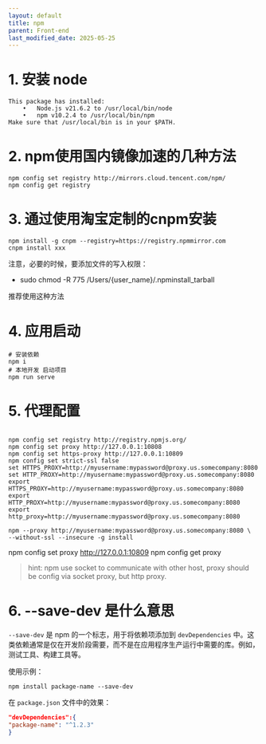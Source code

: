 ```yaml
---
layout: default
title: npm
parent: Front-end
last_modified_date: 2025-05-25
---
```


# 1. 安装 node

```text
This package has installed:
	•	Node.js v21.6.2 to /usr/local/bin/node
	•	npm v10.2.4 to /usr/local/bin/npm
Make sure that /usr/local/bin is in your $PATH.
```

# 2. npm使用国内镜像加速的几种方法

```shell
npm config set registry http://mirrors.cloud.tencent.com/npm/
npm config get registry
```

# 3. 通过使用淘宝定制的cnpm安装

```shell
npm install -g cnpm --registry=https://registry.npmmirror.com
cnpm install xxx
```
       
注意，必要的时候，要添加文件的写入权限：
- sudo chmod -R 775 /Users/{user_name}/.npminstall_tarball

推荐使用这种方法


# 4. 应用启动

```shell
# 安装依赖
npm i
# 本地开发 启动项目
npm run serve
```

# 5. 代理配置

```shell

npm config set registry http://registry.npmjs.org/
npm config set proxy http://127.0.0.1:10808
npm config set https-proxy http://127.0.0.1:10809
npm config set strict-ssl false
set HTTPS_PROXY=http://myusername:mypassword@proxy.us.somecompany:8080
set HTTP_PROXY=http://myusername:mypassword@proxy.us.somecompany:8080
export HTTPS_PROXY=http://myusername:mypassword@proxy.us.somecompany:8080
export HTTP_PROXY=http://myusername:mypassword@proxy.us.somecompany:8080
export http_proxy=http://myusername:mypassword@proxy.us.somecompany:8080

npm --proxy http://myusername:mypassword@proxy.us.somecompany:8080 \
--without-ssl --insecure -g install
```


npm config set proxy http://127.0.0.1:10809
npm config get proxy

> hint: npm use socket to communicate with other host, proxy should be config via socket proxy, but http proxy.

# 6. --save-dev 是什么意思

`--save-dev` 是 npm 的一个标志，用于将依赖项添加到 `devDependencies` 中。这类依赖通常是仅在开发阶段需要，而不是在应用程序生产运行中需要的库。例如，测试工具、构建工具等。

使用示例：

```shell
npm install package-name --save-dev
```

在 `package.json` 文件中的效果：

```json
"devDependencies":{
"package-name": "^1.2.3"
}
```


